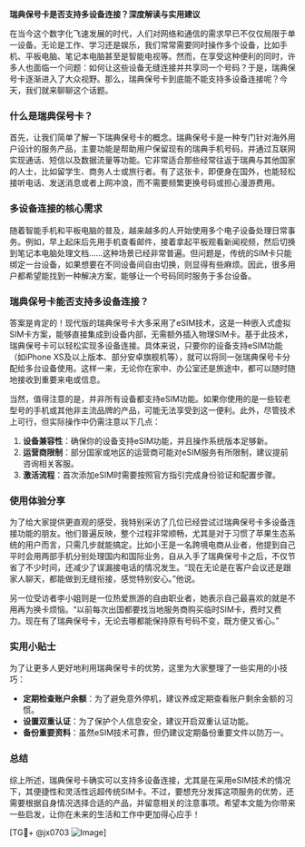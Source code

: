 **瑞典保号卡是否支持多设备连接？深度解读与实用建议**

在当今这个数字化飞速发展的时代，人们对网络和通信的需求早已不仅仅局限于单一设备。无论是工作、学习还是娱乐，我们常常需要同时操作多个设备，比如手机、平板电脑、笔记本电脑甚至是智能电视等。然而，在享受这种便利的同时，许多人也面临一个问题：如何让这些设备无缝连接并共享同一个号码？于是，瑞典保号卡逐渐进入了大众视野。那么，瑞典保号卡到底能不能支持多设备连接呢？今天，我们就来聊聊这个话题。

### 什么是瑞典保号卡？

首先，让我们简单了解一下瑞典保号卡的概念。瑞典保号卡是一种专门针对海外用户设计的服务产品，主要功能是帮助用户保留现有的瑞典手机号码，并通过互联网实现通话、短信以及数据流量等功能。它非常适合那些经常往返于瑞典与其他国家的人士，比如留学生、商务人士或旅行者。有了这张卡，即便身在国外，也能轻松接听电话、发送消息或者上网冲浪，而不需要频繁更换号码或担心漫游费用。

### 多设备连接的核心需求

随着智能手机和平板电脑的普及，越来越多的人开始使用多个电子设备处理日常事务。例如，早上起床后先用手机查看邮件，接着拿起平板观看新闻视频，然后切换到笔记本电脑处理文档……这种场景已经非常普遍。但问题是，传统的SIM卡只能绑定一台设备，如果想要在不同设备间自由切换，则显得有些麻烦。因此，很多用户都希望能找到一种解决方案，能够让一个号码同时服务于多台设备。

### 瑞典保号卡能否支持多设备连接？

答案是肯定的！现代版的瑞典保号卡大多采用了eSIM技术，这是一种嵌入式虚拟SIM卡方案，能够直接集成到设备内部，无需额外插入物理SIM卡。基于此技术，瑞典保号卡可以轻松实现多设备连接。具体来说，只要你的设备支持eSIM功能（如iPhone XS及以上版本、部分安卓旗舰机等），就可以将同一张瑞典保号卡分配给多台设备使用。这样一来，无论你在家中、办公室还是旅途中，都可以随时随地接收到重要来电或信息。

当然，值得注意的是，并非所有设备都支持eSIM功能。如果你使用的是一些较老型号的手机或其他非主流品牌的产品，可能无法享受到这一便利。此外，尽管技术上可行，但实际操作中仍需注意以下几点：

1. **设备兼容性**：确保你的设备支持eSIM功能，并且操作系统版本足够新。
2. **运营商限制**：部分国家或地区的运营商可能对eSIM服务有所限制，建议提前咨询相关客服。
3. **激活流程**：首次添加eSIM时需要按照官方指引完成身份验证和配置步骤。

### 使用体验分享

为了给大家提供更直观的感受，我特别采访了几位已经尝试过瑞典保号卡多设备连接功能的朋友。他们普遍反映，整个过程非常顺畅，尤其是对于习惯了苹果生态系统的用户而言，只需几步就能搞定。比如小王是一名跨境电商从业者，他提到自己平时会用两部手机分别处理国内和国际业务，自从入手了瑞典保号卡之后，不仅节省了不少时间，还减少了误漏接电话的情况发生。“现在无论是在客户会议还是跟家人聊天，都能做到无缝衔接，感觉特别安心。”他说。

另一位受访者李小姐则是一位热爱旅游的自由职业者，她表示自己最喜欢的就是不用再为换卡烦恼。“以前每次出国都要找当地服务商购买临时SIM卡，费时又费力。现在有了瑞典保号卡，无论去哪都能保持原有号码不变，既方便又省心。”

### 实用小贴士

为了让更多人更好地利用瑞典保号卡的优势，这里为大家整理了一些实用的小技巧：

- **定期检查账户余额**：为了避免意外停机，建议养成定期查看账户剩余金额的习惯。
- **设置双重认证**：为了保护个人信息安全，建议开启双重认证功能。
- **备份重要资料**：虽然eSIM技术可靠，但仍建议定期备份重要文件以防万一。

### 总结

综上所述，瑞典保号卡确实可以支持多设备连接，尤其是在采用eSIM技术的情况下，其便捷性和灵活性远超传统SIM卡。不过，要想充分发挥这项服务的优势，还需要根据自身情况选择合适的产品，并留意相关的注意事项。希望本文能为你带来一些启发，让你在未来的生活和工作中更加得心应手！

[TG💪+ @jx0703 ![Image](https://github.com/user-attachments/assets/dbca1d08-cadb-493c-b0ec-ad6f7a83f270)]